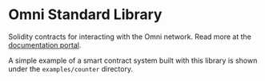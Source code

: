 # Omni Standard Library

Solidity contracts for interacting with the Omni network. Read more at the [documentation portal](https://docs.omni.network).

A simple example of a smart contract system built with this library is shown under the `examples/counter` directory.

